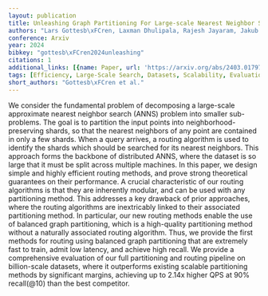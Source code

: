 ```yaml
---
layout: publication
title: Unleashing Graph Partitioning For Large-scale Nearest Neighbor Search
authors: "Lars Gottesb\xFCren, Laxman Dhulipala, Rajesh Jayaram, Jakub Lacki"
conference: Arxiv
year: 2024
bibkey: "gottesb\xFCren2024unleashing"
citations: 1
additional_links: [{name: Paper, url: 'https://arxiv.org/abs/2403.01797'}]
tags: [Efficiency, Large-Scale Search, Datasets, Scalability, Evaluation]
short_authors: "Gottesb\xFCren et al."
---
```

We consider the fundamental problem of decomposing a large-scale approximate
nearest neighbor search (ANNS) problem into smaller sub-problems. The goal is
to partition the input points into neighborhood-preserving shards, so that the
nearest neighbors of any point are contained in only a few shards. When a query
arrives, a routing algorithm is used to identify the shards which should be
searched for its nearest neighbors. This approach forms the backbone of
distributed ANNS, where the dataset is so large that it must be split across
multiple machines.
  In this paper, we design simple and highly efficient routing methods, and
prove strong theoretical guarantees on their performance. A crucial
characteristic of our routing algorithms is that they are inherently modular,
and can be used with any partitioning method. This addresses a key drawback of
prior approaches, where the routing algorithms are inextricably linked to their
associated partitioning method. In particular, our new routing methods enable
the use of balanced graph partitioning, which is a high-quality partitioning
method without a naturally associated routing algorithm. Thus, we provide the
first methods for routing using balanced graph partitioning that are extremely
fast to train, admit low latency, and achieve high recall. We provide a
comprehensive evaluation of our full partitioning and routing pipeline on
billion-scale datasets, where it outperforms existing scalable partitioning
methods by significant margins, achieving up to 2.14x higher QPS at 90%
recall\(@10\) than the best competitor.